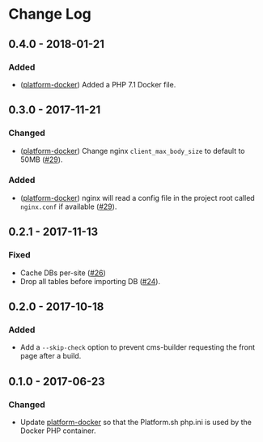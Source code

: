 # Change Log

## 0.4.0 - 2018-01-21
### Added
- ([platform-docker]) Added a PHP 7.1 Docker file.

## 0.3.0 - 2017-11-21
### Changed
- ([platform-docker]) Change nginx `client_max_body_size` to default to 50MB ([#29]).
### Added
- ([platform-docker]) nginx will read a config file in the project root called `nginx.conf` if available ([#29]).

## 0.2.1 - 2017-11-13
### Fixed
- Cache DBs per-site ([#26])
- Drop all tables before importing DB ([#24]).

## 0.2.0 - 2017-10-18
### Added
- Add a `--skip-check` option to prevent cms-builder requesting the front page after a build.

## 0.1.0 - 2017-06-23
### Changed
- Update [platform-docker] so that the Platform.sh php.ini is used by the Docker PHP container.

[#24]: https://github.com/tes/cms-builder/issues/24
[#26]: https://github.com/tes/cms-builder/issues/26
[#29]: https://github.com/tes/cms-builder/issues/29
[platform-docker]: https://github.com/tes/platform-docker
